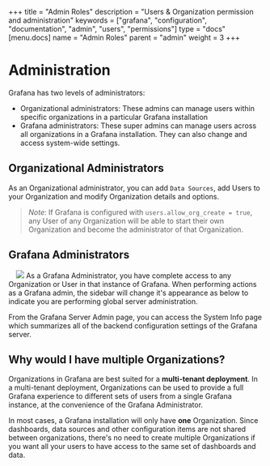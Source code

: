 +++
title = "Admin Roles"
description = "Users & Organization permission and administration"
keywords = ["grafana", "configuration", "documentation", "admin", "users", "permissions"]
type = "docs"
[menu.docs]
name = "Admin Roles"
parent = "admin"
weight = 3
+++

# Administration

Grafana has two levels of administrators:

* Organizational administrators: These admins can manage users within specific organizations in a particular Grafana installation
* Grafana administrators: These super admins can manage users across all organizations in a Grafana installation. They can also change and access system-wide settings.

## Organizational Administrators

As an Organizational administrator, you can add `Data Sources`, add Users to your Organization and
modify Organization details and options.

> *Note*: If Grafana is configured with `users.allow_org_create = true`, any User of any Organization will be able to
> start their own Organization and become the administrator of that Organization.


## Grafana Administrators

<img src="/img/v2/admin_sidenav.png" class="pull-right" style="margin-left: 15px">
As a Grafana Administrator, you have complete access to any Organization or User in that instance of Grafana.
When performing actions as a Grafana admin, the sidebar will change it's appearance as below to indicate you are performing global server administration.

From the Grafana Server Admin page, you can access the System Info page which summarizes all of the backend configuration settings of the Grafana server.

## Why would I have multiple Organizations?

Organizations in Grafana are best suited for a **multi-tenant deployment**. In a multi-tenant deployment,
Organizations can be used to provide a full Grafana experience to different sets of users from a single Grafana instance,
at the convenience of the Grafana Administrator.

In most cases, a Grafana installation will only have **one** Organization. Since dashboards, data sources and other configuration items are not shared between organizations, there's no need to create multiple Organizations if you want all your users to have access to the same set of dashboards and data.
